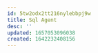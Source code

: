 ```yaml
---
id: 5tw2odx2tt216nylebbpj9w
title: Sql Agent
desc: ''
updated: 1657053096038
created: 1642232408156
---
```

